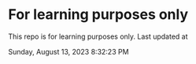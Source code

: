 # For learning purposes only
This repo is for learning purposes only.
Last updated at

Sunday, August 13, 2023 8:32:23 PM

